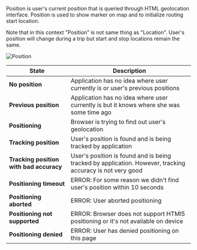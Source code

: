 Position is user's current position that is queried through HTML geolocation interface. Position is used to show marker on map and to initialize routing start location.

Note that in this context "Position" is not same thing as "Location". User's position will change during a trip but start and stop locations remain the same.

![Position](https://raw.githubusercontent.com/HSLdevcom/digitransit-ui/docs/docs/images/position.png)

|State|Description|
|--------|-------|
|**No position**|Application has no idea where user currently is or user's previous positions|
|**Previous position**|Application has no idea where user currently is but it knows where she was some time ago|
|**Positioning**|Browser is trying to find out user's geolocation|
|**Tracking position**|User's position is found and is being tracked by application|
|**Tracking position with bad accuracy**|User's position is found and is being tracked by application. However, tracking accuracy is not very good|
|**Positioning timeout**|ERROR: For some reason we didn't find user's position within 10 seconds|
|**Positioning aborted**|ERROR: User aborted positioning|
|**Positioning not supported**|ERROR: Browser does not support HTMl5 positioning or it's not available on device|
|**Positioning denied**|ERROR: User has denied positioning on this page|
